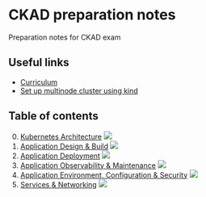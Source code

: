 # CKAD preparation notes
Preparation notes for CKAD exam

## Useful links

* [Curriculum](https://github.com/cncf/curriculum)
* [Set up multinode cluster using kind](https://mcvidanagama.medium.com/set-up-a-multi-node-kubernetes-cluster-locally-using-kind-eafd46dd63e5)

## Table of contents

0. [Kubernetes Architecture](00_kubernetes_architecture.md) ![](https://us-central1-progress-markdown.cloudfunctions.net/progress/100)
1. [Application Design & Build](01_application_design_and_build.md) ![](https://us-central1-progress-markdown.cloudfunctions.net/progress/50)
2. [Application Deployment](02_application_deployment.md) ![](https://us-central1-progress-markdown.cloudfunctions.net/progress/0)
3. [Application Observability & Maintenance](03_application_observability_and_maintenance.md) ![](https://us-central1-progress-markdown.cloudfunctions.net/progress/0)
4. [Application Environment, Configuration & Security](04_application_environment_configuration_and_security.md) ![](https://us-central1-progress-markdown.cloudfunctions.net/progress/0)
5. [Services & Networking](05_services_and_networking.md) ![](https://us-central1-progress-markdown.cloudfunctions.net/progress/0)

